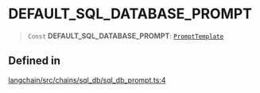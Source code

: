 DEFAULT\_SQL\_DATABASE\_PROMPT
==============================

> `Const` **DEFAULT\_SQL\_DATABASE\_PROMPT**: [`PromptTemplate`](/docs/api/prompts/classes/PromptTemplate)

Defined in[​](#defined-in "Direct link to Defined in")
------------------------------------------------------

[langchain/src/chains/sql\_db/sql\_db\_prompt.ts:4](https://github.com/hwchase17/langchainjs/blob/46e1734/langchain/src/chains/sql_db/sql_db_prompt.ts#L4)